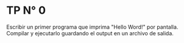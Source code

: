 # TP N° 0
Escribir un primer programa que imprima "Hello Word!" por pantalla.
Compilar y ejecutarlo guardando el output en un archivo de salida.	
